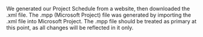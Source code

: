 We generated our Project Schedule from a website, then downloaded the .xml file. The .mpp (Microsoft Project) file was generated by importing the .xml file into Microsoft Project. The .mpp file should be treated as primary at this point, as all changes will be reflected in it only.
